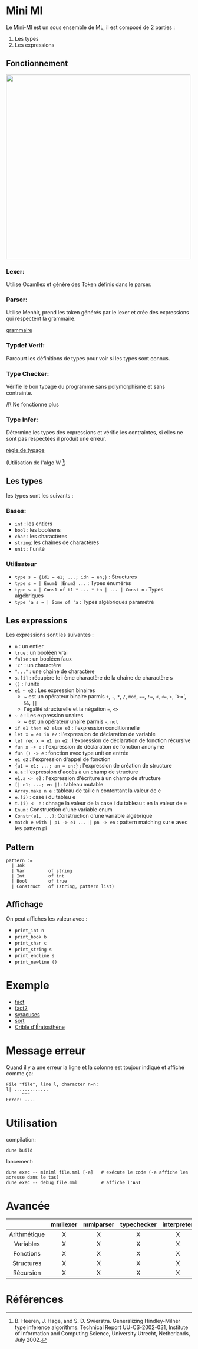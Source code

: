 # Mini Ml

Le Mini-Ml est un sous ensemble de ML, il est composé de 2 parties :
1. Les types
2. Les expressions

## Fonctionnement 

<img src="./doc/diagram.png" 
   width="500"/>

### Lexer:
  
  Utilise Ocamllex et génère des Token définis dans le parser.

### Parser:
  
  Utilise Menhir, prend les token générés par le lexer
  et crée des expressions qui respectent la grammaire.
  
  [grammaire](./doc/grammar.txt)

### Typdef Verif:

  Parcourt les définitions de types pour voir si les
  types sont connus.

### Type Checker:

  Vérifie le bon typage du programme sans polymorphisme et sans contrainte.

  /!\ Ne fonctionne plus

### Type Infer:
  
  Détermine les types des expressions et vérifie les contraintes,
  si elles ne sont pas respectées il produit une erreur.

  [règle de typage](./doc/typage.md)

  (Utilisation de l'algo W [^1])

## Les types

les types sont les suivants :

### Bases:

- `int`   : les entiers
- `bool`  : les booléens
- `char`  : les charactères
- `string`: les chaines de charactères
- `unit`  : l'unité

### Utilisateur 
- `type s = {id1 = e1; ...; idn = en;}` : Structures
- `type s = | Enum1 |Enum2 ...` : Types énumérés
- `type s = | Cons1 of t1 * ... * tn | ... | Const n` : Types algébriques
- `type 'a s = | Some of 'a` : Types algébriques paramétré

## Les expressions

Les expressions sont les suivantes :
- `n` : un entier
- `true` : un booléen vrai
- `false` : un booléen faux
- `'c'` : un charactère 
- `"..."` : une chaine de charactère
- `s.[i]` : récupère le i ème charactère de la chaine de charactère s 
- `()` : l'unité
- `e1 ~ e2` : Les expression binaires
    - ~ est un opérateur binaire parmis `+`, `-`, `*`, `/`, `mod`, `==`, `!=`, `<`, `<=`, `>`, '>=', `&&`, `||`
    - l'égalité structurelle et la négation `=`, `<>`
- `~ e` : Les expression unaires
    - ~ est un opérateur unaire parmis `-`, `not`
- `if e1 then e2 else e3` : l'expression conditionnelle
- `let x = e1 in e2` : l'expression de déclaration de variable
- `let rec x = e1 in e2` : l'expression de déclaration de fonction récursive
- `fun x -> e` : l'expression de déclaration de fonction anonyme
- `fun () -> e` : fonction avec type unit en entrée
- `e1 e2` : l'expression d'appel de fonction
- `{a1 = e1; ...; an = en;}` : l'expression de création de structure
- `e.a` : l'expression d'accès à un champ de structure
- `e1.a <- e2` : l'expression d'écriture à un champ de structure
- `[| e1; ...; en |]` : tableau mutable
- `Array.make n e` : tableau de taille n contentant la valeur de e
- `e.(i)` : case i du tableu e
- `t.(i) <- e` : chnage la valeur de la case i du tableau t en la valeur de e 
- `Enum` : Construction d'une variable enum
- `Constr(e1, ...)`: Construction d'une variable algébrique
- `match e with | p1 -> e1 ... | pn -> en` : pattern matching sur e avec les pattern pi

## Pattern 

```
pattern := 
  | Jok
  | Var         of string
  | Int         of int
  | Bool        of true
  | Construct   of (string, pattern list)

```

## Affichage 

On peut affiches les valeur avec :

- `print_int n`
- `print_book b`
- `print_char c`
- `print_string s`
- `print_endline s`
- `print_newline ()`

# Exemple

- [fact](./tests/fact.mml)
- [fact2](./tests/fact2.mml)
- [syracuses](./tests/syracuse.mml)
- [sort](./tests/array/sort.mml)
- [Crible d'Ératosthène](./tests/array/crible.mml)

# Message erreur

Quand il y a une erreur la ligne et la colonne est toujour indiqué
et affiché comme ça:
```
File "file", line l, character n-n:
l| .............
      ^^^
Error: ....
```

# Utilisation 

compilation:
```
dune build
```

lancement:
```
dune exec -- miniml file.mml [-a]   # exécute le code (-a affiche les adresse dans le tas)
dune exec -- debug file.mml         # affiche l'AST
```

# Avancée

|              | mmllexer | mmlparser | typechecker | interpreter |
|:------------:|:--------:|:---------:|:-----------:|:-----------:|
| Arithmétique |     X    |     X     |      X      |      X      |
|   Variables  |     X    |     X     |      X      |      X      |
|   Fonctions  |     X    |     X     |      X      |      X      |
|  Structures  |     X    |     X     |      X      |      X      |
|   Récursion  |     X    |     X     |      X      |      X      |

# Références

[^1]: B. Heeren, J. Hage, and S. D. Swierstra. Generalizing Hindley-Milner type inference algorithms. Technical Report UU-CS-2002-031, Institute of Information and Computing Science, University Utrecht, Netherlands, July 2002.
